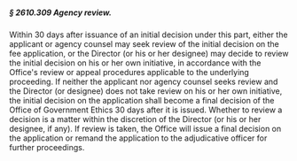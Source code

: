 ##### § 2610.309 Agency review. #####

Within 30 days after issuance of an initial decision under this part, either the applicant or agency counsel may seek review of the initial decision on the fee application, or the Director (or his or her designee) may decide to review the initial decision on his or her own initiative, in accordance with the Office's review or appeal procedures applicable to the underlying proceeding. If neither the applicant nor agency counsel seeks review and the Director (or designee) does not take review on his or her own initiative, the initial decision on the application shall become a final decision of the Office of Government Ethics 30 days after it is issued. Whether to review a decision is a matter within the discretion of the Director (or his or her designee, if any). If review is taken, the Office will issue a final decision on the application or remand the application to the adjudicative officer for further proceedings.